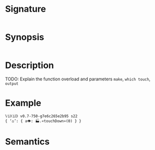 # Signature
```vikid-signature
```

# Synopsis
```vikid-synopsis
```

# Description
TODO: Explain the function overload and parameters `make`, `which touch`, `output`

# Example
```vikid-script
𝕍i𝕂i𝔻 v0.7-750-g7e6c265e2b95 s22
{ ‘⌂’: { a👁: 🏭.«touchDown»(0) } }
```




# Semantics
